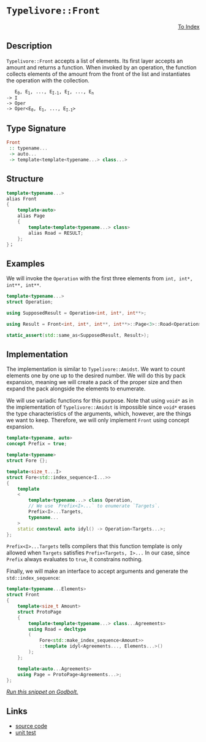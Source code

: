 <!-- Copyright 2024 Feng Mofan
SPDX-License-Identifier: Apache-2.0 -->

# `Typelivore::Front`

<p style='text-align: right;'><a href="../../../facilities/metafunctions.md#typelivore-front">To Index</a></p>

## Description

`Typelivore::Front` accepts a list of elements.
Its first layer accepts an amount and returns a function.
When invoked by an operation, the function collects elements of the amount from the front of the list and instantiates the operation with the collection.

<pre><code>   E<sub>0</sub>, E<sub>1</sub>, ..., E<sub>I-1</sub>, E<sub>I</sub>, ..., E<sub>n</sub>
-> I
-> Oper
-> Oper&lt;E<sub>0</sub>, E<sub>1</sub>, ..., E<sub>I-1</sub>&gt;</code></pre>

## Type Signature

```Haskell
Front
 :: typename...
 -> auto...
 -> template<template<typename...> class...>
```

## Structure

```C++
template<typename...>
alias Front
{
    template<auto>
    alias Page
    {
        template<template<typename...> class>
        alias Road = RESULT;
    };
}；
```

## Examples

We will invoke the `Operation` with the first three elements from `int, int*, int**, int**`.

```C++
template<typename...>
struct Operation;

using SupposedResult = Operation<int, int*, int**>;

using Result = Front<int, int*, int**, int**>::Page<3>::Road<Operation>;

static_assert(std::same_as<SupposedResult, Result>);
```

## Implementation

The implementation is similar to `Typelivore::Amidst`.
We want to count elements one by one up to the desired number.
We will do this by pack expansion, meaning we will create a pack of the proper size and then expand the pack alongside the elements to enumerate.

We will use variadic functions for this purpose.
Note that using `void*` as in the implementation of `Typelivore::Amidst` is impossible since `void*` erases the type characteristics of the arguments, which, however, are the things we want to keep.
Therefore, we will only implement `Front` using concept expansion.

```C++
template<typename, auto>
concept Prefix = true;

template<typename>
struct Fore {};

template<size_t...I>
struct Fore<std::index_sequence<I...>>
{
    template
    <
        template<typename...> class Operation,
        // We use `Prefix<I>...` to enumerate `Targets`.
        Prefix<I>...Targets,
        typename...
    >
    static consteval auto idyl() -> Operation<Targets...>;
};
```

`Prefix<I>...Targets` tells compilers that this function template is only allowed when `Targets` satisfies `Prefix<Targets, I>...`
In our case, since `Prefix` always evaluates to `true`, it constrains nothing.

Finally, we will make an interface to accept arguments and generate the `std::index_sequence`:

```C++
template<typename...Elements>
struct Front
{
    template<size_t Amount>
    struct ProtoPage
    {
        template<template<typename...> class...Agreements>
        using Road = decltype
        (
            Fore<std::make_index_sequence<Amount>>
            ::template idyl<Agreements..., Elements...>()
        );
    };

    template<auto...Agreements>
    using Page = ProtoPage<Agreements...>;
};
```

[*Run this snippet on Godbolt.*](https://godbolt.org/#z:OYLghAFBqd5QCxAYwPYBMCmBRdBLAF1QCcAaPECAMzwBtMA7AQwFtMQByARg9KtQYEAysib0QXACx8BBAKoBnTAAUAHpwAMvAFYTStJg1DIApACYAQuYukl9ZATwDKjdAGFUtAK4sGIAMykrgAyeAyYAHI%2BAEaYxCBmZqQADqgKhE4MHt6%2BASlpGQKh4VEssfGJtpj2jgJCBEzEBNk%2BfoF2mA6Z9Y0ExZExcQlJCg1NLbntY31hA2VDiQCUtqhexMjsHOb%2BYcjeWADUJv5uXo60hACex9gmGgCC27v7mEcnyKPoWFQ3d49mOwYey8h2ObgIl2SmAA%2BgRiExCApfg8/gRMCxkgY0WCIVDmGxSAcmGdUMj7mggZhkgQDspiJgaKo3gARA5wryYY5WFEPNEYrGck64xisQW3B6jYheBwHABiJFeJgA7FYlcyuX9UejMUxsSd0gAvGEEAB0ZoAkmTJdKafL6WDPiAQGEsKpoUoAI4cylg81mk2/fzix4qv4HcNs7UCsMRsExiMRvk6vXgyEitj%2Bm4HPZMBQKA4AeSh8NqDFI8YTBwA9FWDgB1V5eJRHABsGjpDLwql9N0zbbZqAOjB8cV1irbABVGsBMAQkW2Aw9KxGO4ye0H/VPiDO5%2BWl8u2Wn8ZhM/vw2SE6NdXhkNmBKNMAA3MREkkHPDoS60CCLA4AWizItR1LMEtx3BRMyDDUUTVaDHl5KMxxxI9RX9bB6DYQQkSgiV2RlWViFkTVQzPSN%2BSQ/U8CNWEDnuFhVkEC8I2tGU6VQIhlCYGcK2Vbl7gPMjk0FcFEJTYVj0g7BswMPN/XuYB6XRRg5yY5cmzCYADgAJVQJh0BZA4sD2YUKwTCBTIPO1hMdEAWCYABrGEXUwN1PW9DYwTohiCEDYMBITJ0kwFd9P1oTyFMwJSsP9Ql0KiudJJ/Czw0WOCE2VdV/D4isgootxiSIOSIvi7C/IjdSjFpLjFX8Vk2I46rwsUzCErNQNstgrLNQeKsACp%2BoGwaqz%2BPr%2BonbAhAnAbhp6wa5t6mb4P%2BQFgVBd4BA2alSu6%2B5crElCMzanD7hYmkgJLTI4L%2BCrNKELxklSJR0C0zAFC8WgaWOVlzuvAQwTCAhCQB3qgcEfr2p2m7tNe97PtquVCMYk4AdBggQffMH0eB3qbidTjuJOfxcZAHS9LBH6QKgrqeROhpHGQaFcyUJoIBshRRUZ7C3Duh60kwZ6YY%2BwkXrej6blSrKOGWWhOAAVl4PwOC0UhUE4NxrGsA4FFWdZFQBHhSAITQpeWeyQFlgAOE0W38SQzCVSRJEt/wNFlgBOC39E4SReBYCQNA0UhFeV1WOF4BQQEDo2lal0g4FgGBEBAVYCGSM5yEoNAMToOIIlFThVAtls/xbSQDmAZBbykE0zF4fnCBID89H4QQRDEdgpBkQRFBUdQY9IXQuFIAB3eFkk4HhpblhXjZVzgCzONOaVQKgDkL4vS/LyuDmrswDggDxs/oYgjn1xZeGjrRlggJAs%2BSHOyAoCA74fkBgCkJIaA%2BuII4gaJZ%2BiGERolwJ68EAcwYglwCzRG0J0aOBss4tQLAwWgID%2B5YGiF4YA%2BVaC0AjtwXgWA7JGHEOgvA9IuiPlerPFynQzibANgDaos8LjRHhJAjwWBZ5wjwH7AhpAqHEGiHzZk6JDDAAuEYY2ywqAGGAAoAAangTAw8gKKwNi3YQohxCd00T3NQs9B76HESgDWlh9B4GiBHSAyxUDUkyPgv8nwvqmEsNYMwIdBHEA/NQmxVQaiZBcAwdwnhWh6BCLMUo5Q9CPUKFkUJuQh6xNLP0KJQwh4dC6HUaYEw/AZOqHA7o0xUmDHiBknJCS8m2GKZE0pEhljazWBsepXsODyyDrPUOa8i4lzLhXKukga771wA3E%2B2wuDn0NtI5YCBMB6SGD%2BUgZtJD%2BBNG7fwDsNB20kG2V2LY3atJ9qQP2/guDWy4C2C2HsLmy0kFwd2/gWwdP7qHcOkcpkx2vonG%2BydF7pyfi/Y%2Bec2CcEaCwR8So/xMGkuInebsTRnOVvXIg3j0DN1kG3HR0g9FKAMf3XQSRR5MHHgQqebSZ4vPnn85eq8wUQqhTCyqXB4WIv3ofe%2Bx9T7%2BDMJMy%2BscfmAriBnZ%2BqAj5DDpZCnMRhmVcEDl/NExBf7/37uA4BoDSCqsgdA2BDh1WIOUsg1Bs8MFYJwXg9VRDxGkOVvgChjgqH4KRaoOhaJ1VMJlv3Vh7DLicM2MrHhfCDaCOEUoURxCJEaWkXwORijlGqLxOqzRmKO7YtkPovuysCXGKka4qw5jWHWMWXY0sjjnG1Vze4zxcRUW%2BMWZk0sQSQk5CqREkodSkkFFLLkmJnbMglPmGU/xhTsm9G7fkgJI6mj9uieU0dlS9BXinbUgdLTGm6xaR69pwdeBdIlQyqVmlmUIpNBoYZ%2BAUVcomRfaZpBZnzPiIsj1RyTnwq2Uqd2SolS2zMDsu5zyQ6cDeVHKN8ck4pyXsKwVxBgWbDBZvFgChHy3kfEegUow67nsbmioeSbtEpq7vIXFGadB5CJSSyerSt2dKpanM4BwV5EmICweDiHkOobHKMNloqOVxC5f4XlIHb7cYfpB4Tx8QBIYetCFDbtoRoYIIzJjpc%2BB0AVUqgBQDIHqs1VAmBcC9WiqQSgtBNrMCYOwWIc1/DLUkL9YQ8hhSHU0OdcgehbrBDMM9ZY71vruHeMDbwYNIixEkMjZ86NXFY0qLUYmjFeGJCpu7kRwxeQDA5rMTYAt8BbH2PvJwKsjoK2WA8TurxPjC0NIKVkvwEBXBjqCME6d6T8jpC7fOjtrW%2B3LpnUO6rPRxjtd66WfrMw20rtnQN5tC6aljZnQ0nWzSJmUYpQBjgjHmNlwQ0hg4MmTTybPaMy9AnPkzLmVgB9ZLn0JHhf4fwstZZbNlRoW7SpLn/p3YB2w7y%2BWLFNiAO5JpHmyyVGYe7dz9mSA0EkD1/gVsfbDh8q%2BZLa7vbngjn7yxBHpGcJIIAA%3D)

## Links

- [source code](../../../../conceptrodon/descend/typelivore/front.hpp)
- [unit test](../../../../tests/unit/metafunctions/typelivore/front.test.hpp)
